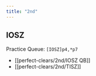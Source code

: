 ```yaml
---
title: "2nd"
---
```

## IOSZ
Practice Queue: `[IOSZ]p4,*p7`
- [[perfect-clears/2nd/IOSZ QB]]
- [[perfect-clears/2nd/TISZ]]